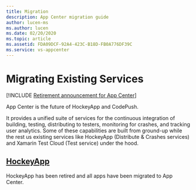```yaml
---
title: Migration
description: App Center migration guide
author: lucen-ms
ms.author: lucen
ms.date: 02/20/2020
ms.topic: article
ms.assetid: FDA09DCF-92A4-423C-B18D-FB0A776DF39C
ms.service: vs-appcenter
---
```


# Migrating Existing Services

[!INCLUDE [Retirement announcement for App Center](~/includes/retirement.md)]

App Center is the future of HockeyApp and CodePush.

It provides a unified suite of services for the continuous integration of building, testing, distributing to testers, monitoring for crashes, and tracking user analytics. Some of these capabilities are built from ground-up while the rest us existing services like HockeyApp (Distribute & Crashes services) and Xamarin Test Cloud (Test service) under the hood.

## [HockeyApp](~/transition/index.md)
HockeyApp has been retired and all apps have been migrated to App Center.